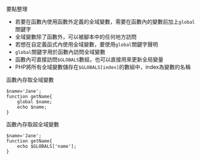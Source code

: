 要點整理
- 若要在函數內使用函數外定義的全域變數，需要在函數內的變數前加上`global`關鍵字
- 全域變數除了函數外，可以被腳本中的任何地方訪問
- 若想在自定義函式內使用全域變數，要使用`global`關鍵字聲明
- `global`關鍵字用於函數內訪問全域變數
- 函數內可直接訪問`$GLOBALS`數組，也可以直接用來更新全局變量
- PHP將所有全域變數儲存在`$GLOBALS[index]`的數組中，index為變數的名稱

函數內存取全域變數
```
$name='Jane';
function getName{
	global $name;
	echo $name;
}
```

函數內存取超全域變數
```
$name='Jane';
function getName{
	echo $GLOBALS['name'];
}
```